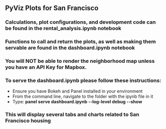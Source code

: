 ## PyViz Plots for San Francisco

### Calculations, plot configurations, and development code can be found in the rental_analysis.ipynb notebook
### Functions to call and return the plots, as well as making them servable are found in the dashboard.ipynb notebook
### You will NOT be able to render the neighborhood map unless you have an API Key for Mapbox.
### To serve the dashboard.ipynb please follow these instructions:
* Ensure you have Bokeh and Panel installed in your environment
* From the command line, navigate to the folder with the ipynb file in it
* Type: **panel serve dashboard.ipynb --log-level debug --show**

### This will display several tabs and charts related to San Francisco housing
